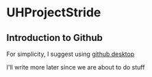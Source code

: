 # UHProjectStride

## Introduction to Github
For simplicity, I suggest using [github desktop](https://desktop.github.com/)

I'll write more later since we are about to do stuff
